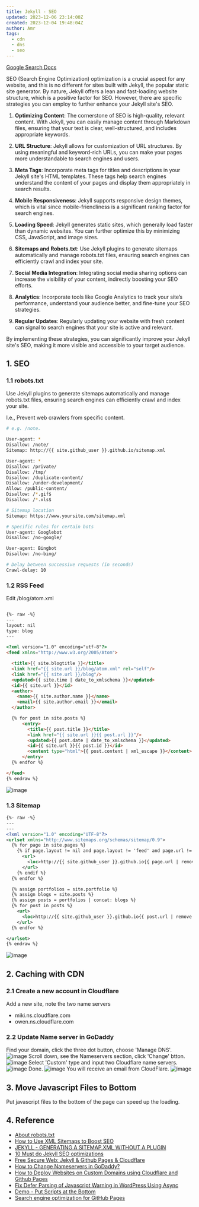 ```yaml
---
title: Jekyll - SEO
updated: 2023-12-06 23:14:00Z
created: 2023-12-04 19:48:04Z
author: Amr
tags:
  - cdn
  - dns
  - seo
---
```


[Google Search Docs](https://developers.google.com/search)

SEO (Search Engine Optimization) optimization is a crucial aspect for any website, and this is no different for sites built with Jekyll, the popular static site generator. By nature, Jekyll offers a lean and fast-loading website structure, which is a positive factor for SEO. However, there are specific strategies you can employ to further enhance your Jekyll site's SEO.

1. **Optimizing Content**: The cornerstone of SEO is high-quality, relevant content. With Jekyll, you can easily manage content through Markdown files, ensuring that your text is clear, well-structured, and includes appropriate keywords.

2. **URL Structure**: Jekyll allows for customization of URL structures. By using meaningful and keyword-rich URLs, you can make your pages more understandable to search engines and users.

3. **Meta Tags**: Incorporate meta tags for titles and descriptions in your Jekyll site's HTML templates. These tags help search engines understand the content of your pages and display them appropriately in search results.

4. **Mobile Responsiveness**: Jekyll supports responsive design themes, which is vital since mobile-friendliness is a significant ranking factor for search engines.

5. **Loading Speed**: Jekyll generates static sites, which generally load faster than dynamic websites. You can further optimize this by minimizing CSS, JavaScript, and image sizes.

6. **Sitemaps and Robots.txt**: Use Jekyll plugins to generate sitemaps automatically and manage robots.txt files, ensuring search engines can efficiently crawl and index your site.

7. **Social Media Integration**: Integrating social media sharing options can increase the visibility of your content, indirectly boosting your SEO efforts.

8. **Analytics**: Incorporate tools like Google Analytics to track your site’s performance, understand your audience better, and fine-tune your SEO strategies.

9. **Regular Updates**: Regularly updating your website with fresh content can signal to search engines that your site is active and relevant.

By implementing these strategies, you can significantly improve your Jekyll site's SEO, making it more visible and accessible to your target audience.

## 1. SEO

### 1.1 robots.txt

Use Jekyll plugins to generate sitemaps automatically and manage robots.txt files, ensuring search engines can efficiently crawl and index your site.

I.e., Prevent web crawlers from specific content. 


```sh
# e.g. /note.

User-agent: *
Disallow: /note/
Sitemap: http://{{ site.github_user }}.github.io/sitemap.xml

User-agent: *
Disallow: /private/
Disallow: /tmp/
Disallow: /duplicate-content/
Disallow: /under-development/
Allow: /public-content/
Disallow: /*.gif$
Disallow: /*.xls$

# Sitemap location
Sitemap: https://www.yoursite.com/sitemap.xml

# Specific rules for certain bots
User-agent: Googlebot
Disallow: /no-google/

User-agent: Bingbot
Disallow: /no-bing/

# Delay between successive requests (in seconds)
Crawl-delay: 10


```

### 1.2 RSS Feed

Edit /blog/atom.xml

```html

{%- raw -%}
---
layout: nil
type: blog
---

<?xml version="1.0" encoding="utf-8"?>
<feed xmlns="http://www.w3.org/2005/Atom">

  <title>{{ site.blogtitle }}</title>
  <link href="{{ site.url }}/blog/atom.xml" rel="self"/>
  <link href="{{ site.url }}/blog"/>
  <updated>{{ site.time | date_to_xmlschema }}</updated>
  <id>{{ site.url }}</id>
  <author>
    <name>{{ site.author.name }}</name>
    <email>{{ site.author.email }}</email>
  </author>

  {% for post in site.posts %}
      <entry>
        <title>{{ post.title }}</title>
        <link href="{{ site.url }}{{ post.url }}"/>
        <updated>{{ post.date | date_to_xmlschema }}</updated>
        <id>{{ site.url }}{{ post.id }}</id>
        <content type="html">{{ post.content | xml_escape }}</content>
      </entry>
  {% endfor %}

</feed>
{% endraw %}
```

![image](/assets/images/jekyll/8131/rssfeed.png)
### 1.3 Sitemap

```xml
{%- raw -%}
---
---
<?xml version="1.0" encoding="UTF-8"?>
<urlset xmlns="http://www.sitemaps.org/schemas/sitemap/0.9">
  {% for page in site.pages %}
    {% if page.layout != nil and page.layout != 'feed' and page.url != '/note/' and page.url != '/index_note/' and page.url != '/index_tutorial/' and page.url != '/search/' and page.url != '/blog/atom.xml' and page.url != '/contact/'%}
      <url>
        <loc>http://{{ site.github_user }}.github.io{{ page.url | remove: 'index.html' }}</loc>
      </url>
    {% endif %}
  {% endfor %}

  {% assign portfolios = site.portfolio %}
  {% assign blogs = site.posts %}
  {% assign posts = portfolios | concat: blogs %}
  {% for post in posts %}
    <url>
      <loc>http://{{ site.github_user }}.github.io{{ post.url | remove: 'index.html' }}</loc>
    </url>
  {% endfor %}

</urlset>
{% endraw %}
```

![image](/assets/images/jekyll/8131/sitemap.png)

## 2. Caching with CDN

### 2.1 Create a new account in Cloudflare

Add a new site, note the two name servers

* miki.ns.cloudflare.com
* owen.ns.cloudflare.com

### 2.2 Update Name server in GoDaddy

Find your domain, click the three dot button, choose 'Manage DNS'.
![image](/assets/images/jekyll/8131/godaddy_mydomains.png)
Scroll down, see the Nameservers section, click 'Change' btton.
![image](/assets/images/jekyll/8131/godaddy_nameservers.png)
Select 'Custom' type and input two Cloudflare name servers.
![image](/assets/images/jekyll/8131/godaddy_changenameserver.png)
Done.
![image](/assets/images/jekyll/8131/godaddy_done.png)
You will receive an email from CloudFlare.
![image](/assets/images/jekyll/8131/cloudflare_notification.png)

## 3. Move Javascript Files to Bottom

Put javascript files to the bottom of the page can speed up the loading.

## 4. Reference

* [About robots.txt](https://www.robotstxt.org/robotstxt.html)
* [How to Use XML Sitemaps to Boost SEO](https://www.searchenginejournal.com/xml-sitemaps-seo/)
* [JEKYLL - GENERATING A SITEMAP.XML WITHOUT A PLUGIN](http://www.independent-software.com/generating-a-sitemap-xml-with-jekyll-without-a-plugin.html)
* [10 Must do Jekyll SEO optimizations](https://blog.webjeda.com/optimize-jekyll-seo/)
* [Free Secure Web: Jekyll & Github Pages & Cloudflare](https://martin.ankerl.com/2017/07/22/free-secure-web-jekyll-github-pages-cloudflare/)
* [How to Change Nameservers in GoDaddy?](https://www.webnots.com/how-to-change-nameservers-in-godaddy/)
* [How to Deploy Websites on Custom Domains using Cloudflare and Github Pages](https://medium.com/crowdbotics/annie-azana-how-to-deploy-websites-using-cloudflare-and-github-pages-c415c55fea36)
* [Fix Defer Parsing of Javascript Warning in WordPress Using Async](https://www.collectiveray.com/defer-parsing-of-javascript-wordpress-async)
* [Demo - Put Scripts at the Bottom](http://stevesouders.com/examples/rule-js-bottom.php)
* [Search engine optimization for GitHub Pages](https://help.github.com/en/articles/search-engine-optimization-for-github-pages)
